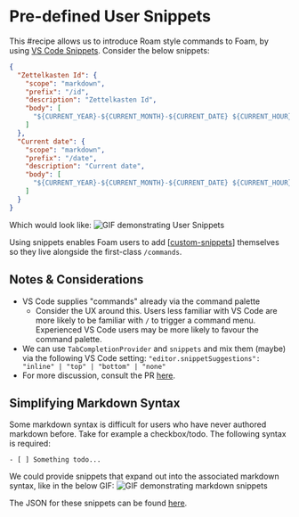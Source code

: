 # Pre-defined User Snippets

This #recipe allows us to introduce Roam style commands to Foam, by using [VS Code Snippets](https://code.visualstudio.com/docs/editor/userdefinedsnippets). Consider the below snippets:

```json
{
  "Zettelkasten Id": {
    "scope": "markdown",
    "prefix": "/id",
    "description": "Zettelkasten Id",
    "body": [
      "${CURRENT_YEAR}-${CURRENT_MONTH}-${CURRENT_DATE} ${CURRENT_HOUR}:${CURRENT_MINUTE}:${CURRENT_SECOND}"
    ]
  },
  "Current date": {
    "scope": "markdown",
    "prefix": "/date",
    "description": "Current date",
    "body": [
      "${CURRENT_YEAR}-${CURRENT_MONTH}-${CURRENT_DATE} ${CURRENT_HOUR}:${CURRENT_MINUTE}:${CURRENT_SECOND}"
    ]
  }
}
```

Which would look like:
![GIF demonstrating User Snippets](../assets/images/snippets.gif)

Using snippets enables Foam users to add [[custom-snippets]] themselves so they live alongside the first-class `/commands`.

## Notes & Considerations

- VS Code supplies "commands" already via the command palette
  - Consider the UX around this. Users less familiar with VS Code are more likely to be familiar with `/` to trigger a command menu. Experienced VS Code users may be more likely to favour the command palette.
- We can use `TabCompletionProvider` and `snippets` and mix them (maybe) via the following VS Code setting: `"editor.snippetSuggestions": "inline" | "top" | "bottom" | "none"`
- For more discussion, consult the PR [here](https://github.com/foambubble/foam/pull/192).

## Simplifying Markdown Syntax

Some markdown syntax is difficult for users who have never authored markdown before. Take for example a checkbox/todo. The following syntax is required:

```
- [ ] Something todo...
```

We could provide snippets that expand out into the associated markdown syntax, like in the below GIF:
![GIF demonstrating markdown snippets](../assets/images/markdown-snippets.gif)

The JSON for these snippets can be found [here](https://github.com/foambubble/foam/pull/192#issuecomment-666736270).

[//begin]: # "Autogenerated link references for markdown compatibility"
[custom-snippets]: ../features/custom-snippets.md "Adding Custom Snippets"
[//end]: # "Autogenerated link references"
